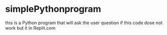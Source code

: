 # simplePythonprogram
this is a Python program that will ask the user question if this code dose not work but it in Replit.com
